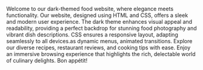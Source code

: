 Welcome to our dark-themed food website, where elegance meets functionality. Our website, designed using HTML and CSS, offers a sleek and modern user experience. The dark theme enhances visual appeal and readability, providing a perfect backdrop for stunning food photography and vibrant dish descriptions. CSS ensures a responsive layout, adapting seamlessly to all devices.as dynamic menus, animated transitions. Explore our diverse recipes, restaurant reviews, and cooking tips with ease. Enjoy an immersive browsing experience that highlights the rich, delectable world of culinary delights. Bon appétit!
